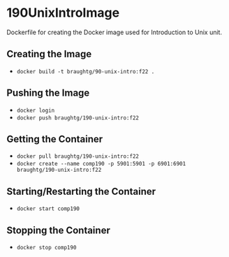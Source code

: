 # 190UnixIntroImage
Dockerfile for creating the Docker image used for Introduction to Unix unit.

## Creating the Image

- `docker build -t braughtg/90-unix-intro:f22 .`

## Pushing the Image

- `docker login`
- `docker push braughtg/190-unix-intro:f22`

## Getting the Container

- `docker pull braughtg/190-unix-intro:f22`
- `docker create --name comp190 -p 5901:5901 -p 6901:6901 braughtg/190-unix-intro:f22`

## Starting/Restarting the Container

- `docker start comp190`

## Stopping the Container

- `docker stop comp190`
